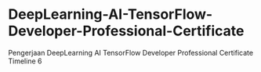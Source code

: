 # DeepLearning-AI-TensorFlow-Developer-Professional-Certificate
Pengerjaan DeepLearning AI TensorFlow Developer Professional Certificate Timeline 6
